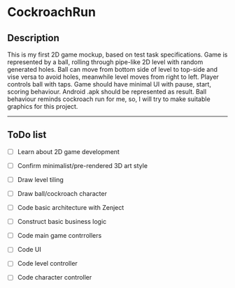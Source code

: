# CockroachRun

## Description 

This is my first 2D game mockup, based on test task specifications. 
Game is represented by a ball, rolling through pipe-like 2D level with random generated holes.
Ball can move from bottom side of level to top-side and vise versa to avoid holes, meanwhile level moves from right to left.
Player controls ball with taps.
Game should have minimal UI with pause, start, scoring behaviour.
Android .apk should be represented as result.
Ball behaviour reminds cockroach run for me, so, I will try to make suitable graphics for this project.

---

## ToDo list

- [ ] Learn about 2D game development
- [ ] Confirm minimalist/pre-rendered 3D art style
- [ ] Draw level tiling
- [ ] Draw ball/cockroach character
- [ ] Code basic architecture with Zenject
- [ ] Construct basic business logic
- [ ] Code main game contrrollers
- [ ] Code UI
- [ ] Code level controller
- [ ] Code character controller

